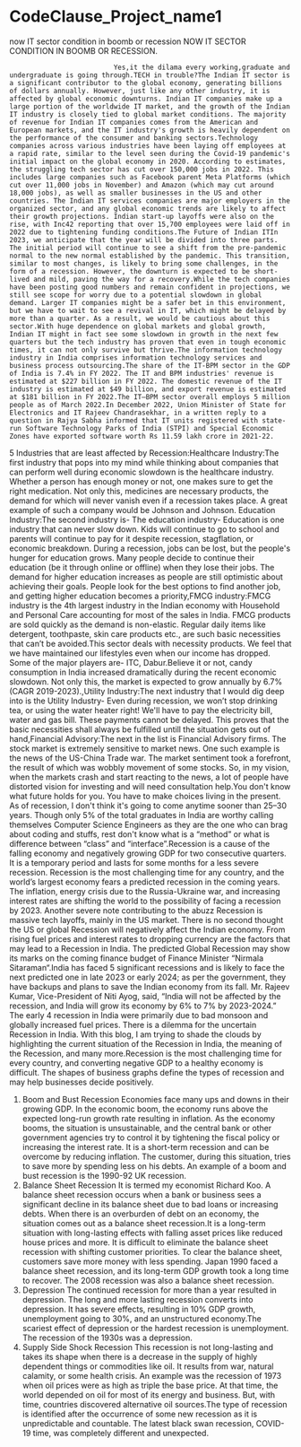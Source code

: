# CodeClause_Project_name1
now IT sector condition in boomb or recession
 NOW IT SECTOR CONDITION IN BOOMB OR RECESSION.

                              Yes,it the dilama every working,graduate and undergraduate is going through.TECH in trouble?The Indian IT sector is a significant contributor to the global economy, generating billions of dollars annually. However, just like any other industry, it is affected by global economic downturns. Indian IT companies make up a large portion of the worldwide IT market, and the growth of the Indian IT industry is closely tied to global market conditions. The majority of revenue for Indian IT companies comes from the American and European markets, and the IT industry's growth is heavily dependent on the performance of the consumer and banking sectors.Technology companies across various industries have been laying off employees at a rapid rate, similar to the level seen during the Covid-19 pandemic's initial impact on the global economy in 2020. According to estimates, the struggling tech sector has cut over 150,000 jobs in 2022. This includes large companies such as Facebook parent Meta Platforms (which cut over 11,000 jobs in November) and Amazon (which may cut around 18,000 jobs), as well as smaller businesses in the US and other countries. The Indian IT services companies are major employers in the organized sector, and any global economic trends are likely to affect their growth projections. Indian start-up layoffs were also on the rise, with Inc42 reporting that over 15,700 employees were laid off in 2022 due to tightening funding conditions.The Future of Indian ITIn 2023, we anticipate that the year will be divided into three parts. The initial period will continue to see a shift from the pre-pandemic normal to the new normal established by the pandemic. This transition, similar to most changes, is likely to bring some challenges, in the form of a recession. However, the downturn is expected to be short-lived and mild, paving the way for a recovery.While the tech companies have been posting good numbers and remain confident in projections, we still see scope for worry due to a potential slowdown in global demand. Larger IT companies might be a safer bet in this environment, but we have to wait to see a revival in IT, which might be delayed by more than a quarter. As a result, we would be cautious about this sector.With huge dependence on global markets and global growth, Indian IT might in fact see some slowdown in growth in the next few quarters but the tech industry has proven that even in tough economic times, it can not only survive but thrive.The information technology industry in India comprises information technology services and business process outsourcing.The share of the IT-BPM sector in the GDP of India is 7.4% in FY 2022. The IT and BPM industries' revenue is estimated at $227 billion in FY 2022. The domestic revenue of the IT industry is estimated at $49 billion, and export revenue is estimated at $181 billion in FY 2022.The IT–BPM sector overall employs 5 million people as of March 2022.In December 2022, Union Minister of State for Electronics and IT Rajeev Chandrasekhar, in a written reply to a question in Rajya Sabha informed that IT units registered with state-run Software Technology Parks of India (STPI) and Special Economic Zones have exported software worth Rs 11.59 lakh crore in 2021-22.
5 Industries that are least affected by Recession:Healthcare Industry:The first industry that pops into my mind while thinking about companies that can perform well during economic slowdown is the healthcare industry. Whether a person has enough money or not, one makes sure to get the right medication. Not only this, medicines are necessary products, the demand for which will never vanish even if a recession takes place. A great example of such a company would be Johnson and Johnson.
Education Industry:The second industry is- The education industry- Education is one industry that can never slow down. Kids will continue to go to school and parents will continue to pay for it despite recession, stagflation, or economic breakdown. During a recession, jobs can be lost, but the people's hunger for education grows. Many people decide to continue their education (be it through online or offline) when they lose their jobs. The demand for higher education increases as people are still optimistic about achieving their goals. People look for the best options to find another job, and getting higher education becomes a priority,FMCG industry:FMCG industry is the 4th largest industry in the Indian economy with Household and Personal Care accounting for most of the sales in India. FMCG products are sold quickly as the demand is non-elastic. Regular daily items like detergent, toothpaste, skin care products etc., are such basic necessities that can’t be avoided.This sector deals with necessity products. We feel that we have maintained our lifestyles even when our income has dropped. Some of the major players are- ITC, Dabur.Believe it or not, candy consumption in India increased dramatically during the recent economic slowdown. Not only this, the market is expected to grow annually by 6.7% (CAGR 2019-2023).,Utility Industry:The next industry that I would dig deep into is the Utility Industry- Even during recession, we won’t stop drinking tea, or using the water heater right! We'll have to pay the electricity bill, water and gas bill. These payments cannot be delayed. This proves that the basic necessities shall always be fulfilled untill the situation gets out of hand,Financial Advisory:The next in the list is Financial Advisory firms. The stock market is extremely sensitive to market news. One such example is  the news of the US-China Trade war. The market sentiment took a forefront, the result of which was wobbly movement of some stocks. So, in my vision, when the markets crash and start reacting to the news, a lot of people have distorted vision for investing and will need consultation help.You don't know what future holds for you. You have to make choices living in the present. As of recession, I don't think it's going to come anytime sooner than 25–30 years. Though only 5% of the total graduates in India are worthy calling themselves Computer Science Engineers as they are the one who can brag about coding and stuffs, rest don't know what is a “method” or what is difference between “class” and “interface”.Recession is a cause of the falling economy and negatively growing GDP for two consecutive quarters. It is a temporary period and lasts for some months for a less severe recession. Recession is the most challenging time for any country, and the world’s largest economy fears a predicted recession in the coming years.  The inflation, energy crisis due to the Russia-Ukraine war, and increasing interest rates are shifting the world to the possibility of facing a recession by 2023. 
Another severe note contributing to the abuzz Recession is massive tech layoffs, mainly in the US market. There is no second thought the US or global Recession will negatively affect the Indian economy. From rising fuel prices and interest rates to dropping currency are the factors that may lead to a Recession in India. The predicted Global Recession may show its marks on the coming finance budget of Finance Minister “Nirmala Sitaraman“.India has faced 5 significant recessions and is likely to face the next predicted one in late 2023 or early 2024; as per the government, they have backups and plans to save the Indian economy from its fall. Mr. Rajeev Kumar, Vice-President of Niti Ayog, said, “India will not be affected by the recession, and India will grow its economy by 6% to 7% by 2023-2024.” The early 4 recession in India were primarily due to bad monsoon and globally increased fuel prices.  There is a dilemma for the uncertain Recession in India. With this blog, I am trying to shade the clouds by highlighting the current situation of the Recession in India, the meaning of the Recession, and many more.Recession is the most challenging time for every country, and converting negative GDP to a healthy economy is difficult. The shapes of business graphs define the types of recession and may help businesses decide positively.
1. Boom and Bust Recession
Economies face many ups and downs in their growing GDP. In the economic boom, the economy runs above the expected long-run growth rate resulting in inflation. As the economy booms, the situation is unsustainable, and the central bank or other government agencies try to control it by tightening the fiscal policy or increasing the interest rate. It is a short-term recession and can be overcome by reducing inflation. The customer, during this situation, tries to save more by spending less on his debts. An example of a boom and bust recession is the 1990-92 UK recession.
2. Balance Sheet Recession
It is termed my economist Richard Koo. A balance sheet recession occurs when a bank or business sees a significant decline in its balance sheet due to bad loans or increasing debts. When there is an overburden of debt on an economy, the situation comes out as a balance sheet recession.It is a long-term situation with long-lasting effects with falling asset prices like reduced house prices and more. It is difficult to eliminate the balance sheet recession with shifting customer priorities. To clear the balance sheet, customers save more money with less spending. Japan 1990 faced a balance sheet recession, and its long-term GDP growth took a long time to recover. The 2008 recession was also a balance sheet recession.
3. Depression
The continued recession for more than a year resulted in depression. The long and more lasting recession converts into depression. It has severe effects, resulting in 10% GDP growth, unemployment going to 30%, and an unstructured economy.The scariest effect of depression or the hardest recession is unemployment. The recession of the 1930s was a depression.
4. Supply Side Shock Recession
This recession is not long-lasting and takes its shape when there is a decrease in the supply of highly dependent things or commodities like oil. It results from war, natural calamity, or some health crisis. An example was the recession of 1973 when oil prices were as high as triple the base price. At that time, the world depended on oil for most of its energy and business. But, with time, countries discovered alternative oil sources.The type of recession is identified after the occurrence of some new recession as it is unpredictable and countable. The latest black swan recession, COVID-19 time, was completely different and unexpected.

 
